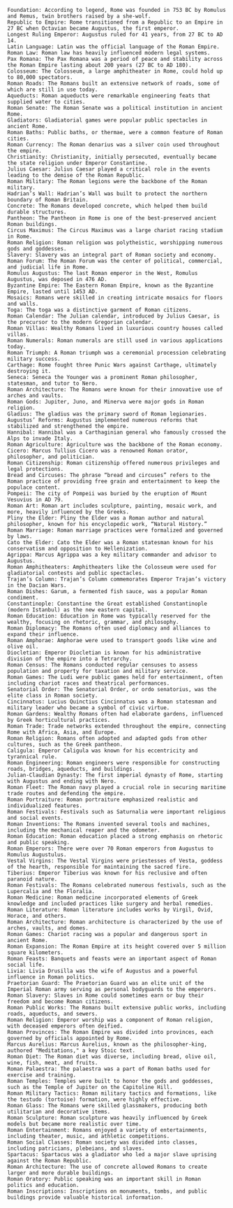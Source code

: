     Foundation: According to legend, Rome was founded in 753 BC by Romulus and Remus, twin brothers raised by a she-wolf.
    Republic to Empire: Rome transitioned from a Republic to an Empire in 27 BC when Octavian became Augustus, the first emperor.
    Longest Ruling Emperor: Augustus ruled for 41 years, from 27 BC to AD 14.
    Latin Language: Latin was the official language of the Roman Empire.
    Roman Law: Roman law has heavily influenced modern legal systems.
    Pax Romana: The Pax Romana was a period of peace and stability across the Roman Empire lasting about 200 years (27 BC to AD 180).
    Colosseum: The Colosseum, a large amphitheater in Rome, could hold up to 80,000 spectators.
    Roman Roads: The Romans built an extensive network of roads, some of which are still in use today.
    Aqueducts: Roman aqueducts were remarkable engineering feats that supplied water to cities.
    Roman Senate: The Roman Senate was a political institution in ancient Rome.
    Gladiators: Gladiatorial games were popular public spectacles in ancient Rome.
    Roman Baths: Public baths, or thermae, were a common feature of Roman cities.
    Roman Currency: The Roman denarius was a silver coin used throughout the empire.
    Christianity: Christianity, initially persecuted, eventually became the state religion under Emperor Constantine.
    Julius Caesar: Julius Caesar played a critical role in the events leading to the demise of the Roman Republic.
    Roman Military: The Roman legions were the backbone of the Roman military.
    Hadrian’s Wall: Hadrian’s Wall was built to protect the northern boundary of Roman Britain.
    Concrete: The Romans developed concrete, which helped them build durable structures.
    Pantheon: The Pantheon in Rome is one of the best-preserved ancient Roman buildings.
    Circus Maximus: The Circus Maximus was a large chariot racing stadium in Rome.
    Roman Religion: Roman religion was polytheistic, worshipping numerous gods and goddesses.
    Slavery: Slavery was an integral part of Roman society and economy.
    Roman Forum: The Roman Forum was the center of political, commercial, and judicial life in Rome.
    Romulus Augustus: The last Roman emperor in the West, Romulus Augustus, was deposed in 476 AD.
    Byzantine Empire: The Eastern Roman Empire, known as the Byzantine Empire, lasted until 1453 AD.
    Mosaics: Romans were skilled in creating intricate mosaics for floors and walls.
    Toga: The toga was a distinctive garment of Roman citizens.
    Roman Calendar: The Julian calendar, introduced by Julius Caesar, is the precursor to the modern Gregorian calendar.
    Roman Villas: Wealthy Romans lived in luxurious country houses called villas.
    Roman Numerals: Roman numerals are still used in various applications today.
    Roman Triumph: A Roman triumph was a ceremonial procession celebrating military success.
    Carthage: Rome fought three Punic Wars against Carthage, ultimately destroying it.
    Seneca: Seneca the Younger was a prominent Roman philosopher, statesman, and tutor to Nero.
    Roman Architecture: The Romans were known for their innovative use of arches and vaults.
    Roman Gods: Jupiter, Juno, and Minerva were major gods in Roman religion.
    Gladius: The gladius was the primary sword of Roman legionaries.
    Augustus’ Reforms: Augustus implemented numerous reforms that stabilized and strengthened the empire.
    Hannibal: Hannibal was a Carthaginian general who famously crossed the Alps to invade Italy.
    Roman Agriculture: Agriculture was the backbone of the Roman economy.
    Cicero: Marcus Tullius Cicero was a renowned Roman orator, philosopher, and politician.
    Roman Citizenship: Roman citizenship offered numerous privileges and legal protections.
    Bread and Circuses: The phrase “bread and circuses” refers to the Roman practice of providing free grain and entertainment to keep the populace content.
    Pompeii: The city of Pompeii was buried by the eruption of Mount Vesuvius in AD 79.
    Roman Art: Roman art includes sculpture, painting, mosaic work, and more, heavily influenced by the Greeks.
    Pliny the Elder: Pliny the Elder was a Roman author and natural philosopher, known for his encyclopedic work, “Natural History.”
    Roman Marriage: Roman marriage practices were formalized and governed by laws.
    Cato the Elder: Cato the Elder was a Roman statesman known for his conservatism and opposition to Hellenization.
    Agrippa: Marcus Agrippa was a key military commander and advisor to Augustus.
    Roman Amphitheaters: Amphitheaters like the Colosseum were used for gladiatorial contests and public spectacles.
    Trajan’s Column: Trajan’s Column commemorates Emperor Trajan’s victory in the Dacian Wars.
    Roman Dishes: Garum, a fermented fish sauce, was a popular Roman condiment.
    Constantinople: Constantine the Great established Constantinople (modern Istanbul) as the new eastern capital.
    Roman Education: Education in Rome was typically reserved for the wealthy, focusing on rhetoric, grammar, and philosophy.
    Roman Diplomacy: The Romans often used diplomacy and alliances to expand their influence.
    Roman Amphorae: Amphorae were used to transport goods like wine and olive oil.
    Diocletian: Emperor Diocletian is known for his administrative division of the empire into a Tetrarchy.
    Roman Census: The Romans conducted regular censuses to assess population and property for taxation and military service.
    Roman Games: The Ludi were public games held for entertainment, often including chariot races and theatrical performances.
    Senatorial Order: The Senatorial Order, or ordo senatorius, was the elite class in Roman society.
    Cincinnatus: Lucius Quinctius Cincinnatus was a Roman statesman and military leader who became a symbol of civic virtue.
    Roman Gardens: Wealthy Romans often had elaborate gardens, influenced by Greek horticultural practices.
    Roman Trade: Trade networks extended throughout the empire, connecting Rome with Africa, Asia, and Europe.
    Roman Religion: Romans often adopted and adapted gods from other cultures, such as the Greek pantheon.
    Caligula: Emperor Caligula was known for his eccentricity and tyrannical rule.
    Roman Engineering: Roman engineers were responsible for constructing roads, bridges, aqueducts, and buildings.
    Julian-Claudian Dynasty: The first imperial dynasty of Rome, starting with Augustus and ending with Nero.
    Roman Fleet: The Roman navy played a crucial role in securing maritime trade routes and defending the empire.
    Roman Portraiture: Roman portraiture emphasized realistic and individualized features.
    Roman Festivals: Festivals such as Saturnalia were important religious and social events.
    Roman Inventions: The Romans invented several tools and machines, including the mechanical reaper and the odometer.
    Roman Education: Roman education placed a strong emphasis on rhetoric and public speaking.
    Roman Emperors: There were over 70 Roman emperors from Augustus to Romulus Augustulus.
    Vestal Virgins: The Vestal Virgins were priestesses of Vesta, goddess of the hearth, responsible for maintaining the sacred fire.
    Tiberius: Emperor Tiberius was known for his reclusive and often paranoid nature.
    Roman Festivals: The Romans celebrated numerous festivals, such as the Lupercalia and the Floralia.
    Roman Medicine: Roman medicine incorporated elements of Greek knowledge and included practices like surgery and herbal remedies.
    Roman Literature: Roman literature includes works by Virgil, Ovid, Horace, and others.
    Roman Architecture: Roman architecture is characterized by the use of arches, vaults, and domes.
    Roman Games: Chariot racing was a popular and dangerous sport in ancient Rome.
    Roman Expansion: The Roman Empire at its height covered over 5 million square kilometers.
    Roman Feasts: Banquets and feasts were an important aspect of Roman social life.
    Livia: Livia Drusilla was the wife of Augustus and a powerful influence in Roman politics.
    Praetorian Guard: The Praetorian Guard was an elite unit of the Imperial Roman army serving as personal bodyguards to the emperors.
    Roman Slavery: Slaves in Rome could sometimes earn or buy their freedom and become Roman citizens.
    Roman Public Works: The Romans built extensive public works, including roads, aqueducts, and sewers.
    Roman Religion: Emperor worship was a component of Roman religion, with deceased emperors often deified.
    Roman Provinces: The Roman Empire was divided into provinces, each governed by officials appointed by Rome.
    Marcus Aurelius: Marcus Aurelius, known as the philosopher-king, authored "Meditations," a key Stoic text.
    Roman Diet: The Roman diet was diverse, including bread, olive oil, wine, fish, meat, and fruits.
    Roman Palaestra: The palaestra was a part of Roman baths used for exercise and training.
    Roman Temples: Temples were built to honor the gods and goddesses, such as the Temple of Jupiter on the Capitoline Hill.
    Roman Military Tactics: Roman military tactics and formations, like the testudo (tortoise) formation, were highly effective.
    Roman Glass: The Romans were skilled glassmakers, producing both utilitarian and decorative items.
    Roman Sculpture: Roman sculpture was heavily influenced by Greek models but became more realistic over time.
    Roman Entertainment: Romans enjoyed a variety of entertainments, including theater, music, and athletic competitions.
    Roman Social Classes: Roman society was divided into classes, including patricians, plebeians, and slaves.
    Spartacus: Spartacus was a gladiator who led a major slave uprising against the Roman Republic.
    Roman Architecture: The use of concrete allowed Romans to create larger and more durable buildings.
    Roman Oratory: Public speaking was an important skill in Roman politics and education.
    Roman Inscriptions: Inscriptions on monuments, tombs, and public buildings provide valuable historical information.
